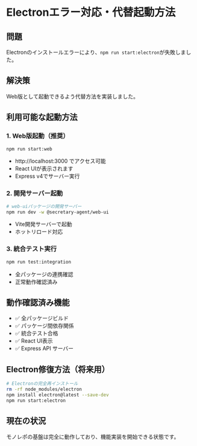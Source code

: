 # Electronエラー対応・代替起動方法

## 問題
Electronのインストールエラーにより、`npm run start:electron`が失敗しました。

## 解決策
Web版として起動できるよう代替方法を実装しました。

## 利用可能な起動方法

### 1. Web版起動（推奨）
```bash
npm run start:web
```
- http://localhost:3000 でアクセス可能
- React UIが表示されます
- Express v4でサーバー実行

### 2. 開発サーバー起動
```bash
# web-uiパッケージの開発サーバー
npm run dev -w @secretary-agent/web-ui
```
- Vite開発サーバーで起動
- ホットリロード対応

### 3. 統合テスト実行
```bash
npm run test:integration
```
- 全パッケージの連携確認
- 正常動作確認済み

## 動作確認済み機能
- ✅ 全パッケージビルド
- ✅ パッケージ間依存関係
- ✅ 統合テスト合格
- ✅ React UI表示
- ✅ Express API サーバー

## Electron修復方法（将来用）
```bash
# Electronの完全再インストール
rm -rf node_modules/electron
npm install electron@latest --save-dev
npm run start:electron
```

## 現在の状況
モノレポの基盤は完全に動作しており、機能実装を開始できる状態です。